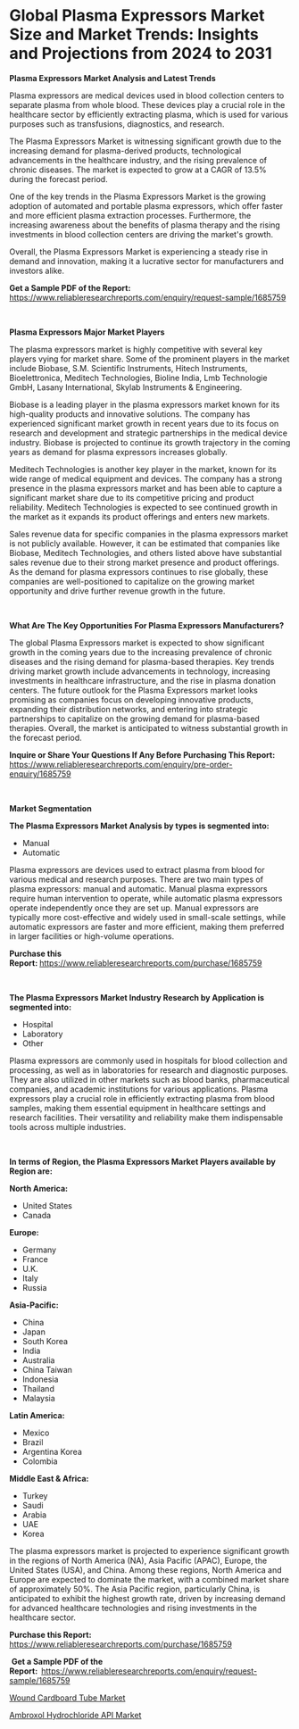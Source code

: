 <p><h1>Global Plasma Expressors Market Size and Market Trends: Insights and Projections from 2024 to 2031</h1></p><p><strong>Plasma Expressors Market Analysis and Latest Trends</strong></p>
<p><p>Plasma expressors are medical devices used in blood collection centers to separate plasma from whole blood. These devices play a crucial role in the healthcare sector by efficiently extracting plasma, which is used for various purposes such as transfusions, diagnostics, and research.</p><p>The Plasma Expressors Market is witnessing significant growth due to the increasing demand for plasma-derived products, technological advancements in the healthcare industry, and the rising prevalence of chronic diseases. The market is expected to grow at a CAGR of 13.5% during the forecast period.</p><p>One of the key trends in the Plasma Expressors Market is the growing adoption of automated and portable plasma expressors, which offer faster and more efficient plasma extraction processes. Furthermore, the increasing awareness about the benefits of plasma therapy and the rising investments in blood collection centers are driving the market's growth.</p><p>Overall, the Plasma Expressors Market is experiencing a steady rise in demand and innovation, making it a lucrative sector for manufacturers and investors alike.</p></p>
<p><strong>Get a Sample PDF of the Report:&nbsp;</strong> <a href="https://www.reliableresearchreports.com/enquiry/request-sample/1685759">https://www.reliableresearchreports.com/enquiry/request-sample/1685759</a></p>
<p>&nbsp;</p>
<p><strong>Plasma Expressors Major Market Players</strong></p>
<p><p>The plasma expressors market is highly competitive with several key players vying for market share. Some of the prominent players in the market include Biobase, S.M. Scientific Instruments, Hitech Instruments, Bioelettronica, Meditech Technologies, Bioline India, Lmb Technologie GmbH, Lasany International, Skylab Instruments & Engineering.</p><p>Biobase is a leading player in the plasma expressors market known for its high-quality products and innovative solutions. The company has experienced significant market growth in recent years due to its focus on research and development and strategic partnerships in the medical device industry. Biobase is projected to continue its growth trajectory in the coming years as demand for plasma expressors increases globally.</p><p>Meditech Technologies is another key player in the market, known for its wide range of medical equipment and devices. The company has a strong presence in the plasma expressors market and has been able to capture a significant market share due to its competitive pricing and product reliability. Meditech Technologies is expected to see continued growth in the market as it expands its product offerings and enters new markets.</p><p>Sales revenue data for specific companies in the plasma expressors market is not publicly available. However, it can be estimated that companies like Biobase, Meditech Technologies, and others listed above have substantial sales revenue due to their strong market presence and product offerings. As the demand for plasma expressors continues to rise globally, these companies are well-positioned to capitalize on the growing market opportunity and drive further revenue growth in the future.</p></p>
<p>&nbsp;</p>
<p><strong>What Are The Key Opportunities For Plasma Expressors Manufacturers?</strong></p>
<p><p>The global Plasma Expressors market is expected to show significant growth in the coming years due to the increasing prevalence of chronic diseases and the rising demand for plasma-based therapies. Key trends driving market growth include advancements in technology, increasing investments in healthcare infrastructure, and the rise in plasma donation centers. The future outlook for the Plasma Expressors market looks promising as companies focus on developing innovative products, expanding their distribution networks, and entering into strategic partnerships to capitalize on the growing demand for plasma-based therapies. Overall, the market is anticipated to witness substantial growth in the forecast period.</p></p>
<p><strong>Inquire or Share Your Questions If Any Before Purchasing This Report:</strong> <a href="https://www.reliableresearchreports.com/enquiry/pre-order-enquiry/1685759">https://www.reliableresearchreports.com/enquiry/pre-order-enquiry/1685759</a></p>
<p>&nbsp;</p>
<p><strong>Market Segmentation</strong></p>
<p><strong>The Plasma Expressors Market Analysis by types is segmented into:</strong></p>
<p><ul><li>Manual</li><li>Automatic</li></ul></p>
<p><p>Plasma expressors are devices used to extract plasma from blood for various medical and research purposes. There are two main types of plasma expressors: manual and automatic. Manual plasma expressors require human intervention to operate, while automatic plasma expressors operate independently once they are set up. Manual expressors are typically more cost-effective and widely used in small-scale settings, while automatic expressors are faster and more efficient, making them preferred in larger facilities or high-volume operations.</p></p>
<p><strong>Purchase this Report:&nbsp;</strong><a href="https://www.reliableresearchreports.com/purchase/1685759">https://www.reliableresearchreports.com/purchase/1685759</a></p>
<p>&nbsp;</p>
<p><strong>The Plasma Expressors Market Industry Research by Application is segmented into:</strong></p>
<p><ul><li>Hospital</li><li>Laboratory</li><li>Other</li></ul></p>
<p><p>Plasma expressors are commonly used in hospitals for blood collection and processing, as well as in laboratories for research and diagnostic purposes. They are also utilized in other markets such as blood banks, pharmaceutical companies, and academic institutions for various applications. Plasma expressors play a crucial role in efficiently extracting plasma from blood samples, making them essential equipment in healthcare settings and research facilities. Their versatility and reliability make them indispensable tools across multiple industries.</p></p>
<p>&nbsp;</p>
<p><strong>In terms of Region, the Plasma Expressors Market Players available by Region are:</strong></p>
<p>
    <p> <strong> North America: </strong>
        <ul>
            <li>United States</li>
            <li>Canada</li>
        </ul>
        </p> 
    <p> <strong> Europe: </strong>
        <ul>
            <li>Germany</li>
            <li>France</li>
            <li>U.K.</li>
            <li>Italy</li>
            <li>Russia</li>
        </ul>
        </p> 
    <p> <strong> Asia-Pacific: </strong>
        <ul>
            <li>China</li>
            <li>Japan</li>
            <li>South Korea</li>
            <li>India</li>
            <li>Australia</li>
            <li>China Taiwan</li>
            <li>Indonesia</li>
            <li>Thailand</li>
            <li>Malaysia</li>
        </ul>
        </p> 
    <p> <strong> Latin America: </strong>
        <ul>
            <li>Mexico</li>
            <li>Brazil</li>
            <li>Argentina Korea</li>
            <li>Colombia</li>
        </ul>
        </p> 
    <p> <strong> Middle East & Africa: </strong>
        <ul>
            <li>Turkey</li>
            <li>Saudi</li>
            <li>Arabia</li>
            <li>UAE</li>
            <li>Korea</li>
        </ul>
    </p>
    </p>
<p><p>The plasma expressors market is projected to experience significant growth in the regions of North America (NA), Asia Pacific (APAC), Europe, the United States (USA), and China. Among these regions, North America and Europe are expected to dominate the market, with a combined market share of approximately 50%. The Asia Pacific region, particularly China, is anticipated to exhibit the highest growth rate, driven by increasing demand for advanced healthcare technologies and rising investments in the healthcare sector.</p></p>
<p><strong>Purchase this Report: </strong><a href="https://www.reliableresearchreports.com/purchase/1685759">https://www.reliableresearchreports.com/purchase/1685759</a></p>
<p>&nbsp;<strong>Get a Sample PDF of the Report:&nbsp;&nbsp;</strong><a href="https://www.reliableresearchreports.com/enquiry/request-sample/1685759">https://www.reliableresearchreports.com/enquiry/request-sample/1685759</a></p>
<p><strong></strong></p>
<p><p><a href="https://issuu.com/reportprime-2/docs/wound-cardboard-tube-market-size-2030.pptx">Wound Cardboard Tube Market</a></p><p><a href="https://issuu.com/reportprime-2/docs/ambroxol-hydrochloride-api-market-size-2030.pptx">Ambroxol Hydrochloride API Market</a></p></p>